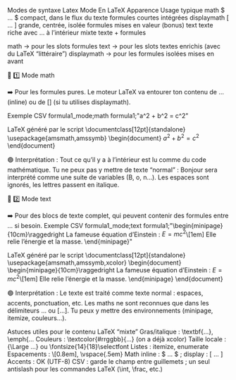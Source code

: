 Modes de syntaxe Latex 
Mode	        En LaTeX	Apparence	                        Usage typique
math	        $ ... $	    compact, dans le flux du texte	    formules courtes intégrées
displaymath	    \[ ... \]	grande, centrée, isolée	            formules mises en valeur
(bonus) text	texte riche avec $...$ à l’intérieur	mixte	texte + formules

math → pour les slots formules
text → pour les slots textes enrichis (avec du LaTeX “littéraire”)
displaymath → pour les formules isolées mises en avant

🧮 1️⃣  Mode math

➡️ Pour les formules pures.
Le moteur LaTeX va entourer ton contenu de $...$ (inline) ou de \[\] (si tu utilises displaymath).

Exemple CSV
formula1_mode;math
formula1;"a^2 + b^2 = c^2"

LaTeX généré par le script
\documentclass[12pt]{standalone}
\usepackage{amsmath,amssymb}
\begin{document}
$a^2 + b^2 = c^2$
\end{document}

🟢 Interprétation :
Tout ce qu’il y a à l’intérieur est lu comme du code mathématique.
Tu ne peux pas y mettre de texte “normal” :
Bonjour sera interprété comme une suite de variables (B, o, n…).
Les espaces sont ignorés, les lettres passent en italique.



🧾 2️⃣  Mode text

➡️ Pour des blocs de texte complet, qui peuvent contenir des formules entre $...$ si besoin.
Exemple CSV
formula1_mode;text
formula1;"\begin{minipage}{10cm}\raggedright
La fameuse équation d’Einstein : $E = mc^2$\\[1em]
Elle relie l’énergie et la masse.
\end{minipage}"

LaTeX généré par le script
\documentclass[12pt]{standalone}
\usepackage{amsmath,amssymb,xcolor}
\begin{document}
\begin{minipage}{10cm}\raggedright
La fameuse équation d’Einstein : $E = mc^2$\\[1em]
Elle relie l’énergie et la masse.
\end{minipage}
\end{document}


🟢 Interprétation :
Le texte est traité comme texte normal :
espaces, accents, ponctuation, etc.
Les maths ne sont reconnues que dans les délimiteurs $...$ ou \[...\].
Tu peux y mettre des environnements (minipage, itemize, couleurs…).


Astuces utiles pour le contenu LaTeX “mixte”
	Gras/italique : \textbf{...}, \emph{...
	Couleurs : \textcolor{#rrggbb}{...} (on a déjà xcolor)
	Taille locale : {\Large ...} ou \fontsize{14}{18}\selectfont
	Listes : itemize, enumerate
	Espacements : \\[0.8em], \vspace{.5em}
	Math inline : $ ... $ ; display : \[ ... \]
	Accents : OK (UTF-8)
	CSV : garde le champ entre guillemets ; un seul antislash pour les commandes LaTeX (\int, \frac, etc.)